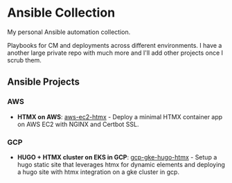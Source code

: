 # Ansible Collection

My personal Ansible automation collection.

 Playbooks for CM and deployments across different environments. I have a another large private repo with much more and I'll add other projects once I scrub them.

## Ansible Projects

### AWS
- **HTMX on AWS**: [aws-ec2-htmx](https://github.com/mkonji008/ansible-collection/tree/aws-ec2-htmx) - Deploy a minimal HTMX container app on AWS EC2 with NGINX and Certbot SSL.

### GCP

- **HUGO + HTMX cluster on EKS in GCP**: [gcp-gke-hugo-htmx](https://github.com/mkonji008/ansible-collection/tree/gcp-gke-hugo-htmx) - Setup a hugo static site that leverages htmx for dynamic elements and deploying a hugo site with htmx integration on a gke cluster in gcp.
